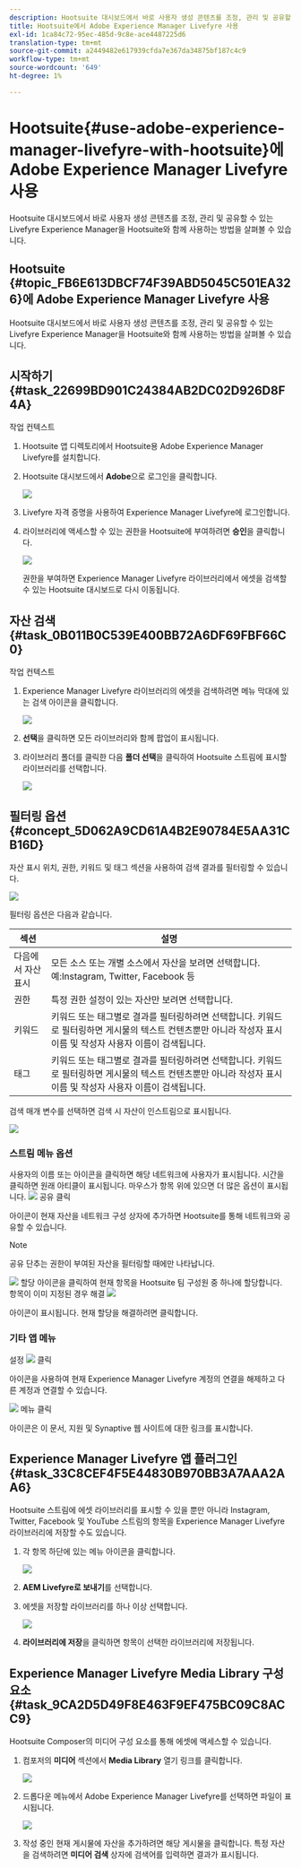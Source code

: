 ```yaml
---
description: Hootsuite 대시보드에서 바로 사용자 생성 콘텐츠를 조정, 관리 및 공유할 수 있는 Livefyre Experience Manager을 Hootsuite와 함께 사용하는 방법을 살펴볼 수 있습니다.
title: Hootsuite에서 Adobe Experience Manager Livefyre 사용
exl-id: 1ca84c72-95ec-485d-9c8e-ace4487225d6
translation-type: tm+mt
source-git-commit: a2449482e617939cfda7e367da34875bf187c4c9
workflow-type: tm+mt
source-wordcount: '649'
ht-degree: 1%

---
```


# Hootsuite{#use-adobe-experience-manager-livefyre-with-hootsuite}에 Adobe Experience Manager Livefyre 사용

Hootsuite 대시보드에서 바로 사용자 생성 콘텐츠를 조정, 관리 및 공유할 수 있는 Livefyre Experience Manager을 Hootsuite와 함께 사용하는 방법을 살펴볼 수 있습니다.

## Hootsuite {#topic_FB6E613DBCF74F39ABD5045C501EA326}에 Adobe Experience Manager Livefyre 사용

Hootsuite 대시보드에서 바로 사용자 생성 콘텐츠를 조정, 관리 및 공유할 수 있는 Livefyre Experience Manager을 Hootsuite와 함께 사용하는 방법을 살펴볼 수 있습니다.

## 시작하기 {#task_22699BD901C24384AB2DC02D926D8F4A}

작업 컨텍스트

1. Hootsuite 앱 디렉토리에서 Hootsuite용 Adobe Experience Manager Livefyre를 설치합니다.

1. Hootsuite 대시보드에서 **Adobe**&#x200B;으로 로그인을 클릭합니다.

   ![](assets/hootsuite-login.png)

1. Livefyre 자격 증명을 사용하여 Experience Manager Livefyre에 로그인합니다.
1. 라이브러리에 액세스할 수 있는 권한을 Hootsuite에 부여하려면 **승인**&#x200B;을 클릭합니다.

   ![](assets/hootsuite-authorize.png)

   권한을 부여하면 Experience Manager Livefyre 라이브러리에서 에셋을 검색할 수 있는 Hootsuite 대시보드로 다시 이동됩니다.

## 자산 검색 {#task_0B011B0C539E400BB72A6DF69FBF66C0}

작업 컨텍스트

1. Experience Manager Livefyre 라이브러리의 에셋을 검색하려면 메뉴 막대에 있는 검색 아이콘을 클릭합니다.

   ![](assets/hootsuite-search.png)

1. **선택**&#x200B;을 클릭하면 모든 라이브러리와 함께 팝업이 표시됩니다.
1. 라이브러리 폴더를 클릭한 다음 **폴더 선택**&#x200B;을 클릭하여 Hootsuite 스트림에 표시할 라이브러리를 선택합니다.

   ![](assets/hootsuite-select.png)

## 필터링 옵션 {#concept_5D062A9CD61A4B2E90784E5AA31CB16D}

자산 표시 위치, 권한, 키워드 및 태그 섹션을 사용하여 검색 결과를 필터링할 수 있습니다.

![](assets/hootsuite-filters.png)

필터링 옵션은 다음과 같습니다.

| 섹션 | 설명 |
|--- |--- |
| 다음에서 자산 표시 | 모든 소스 또는 개별 소스에서 자산을 보려면 선택합니다. 예:Instagram, Twitter, Facebook 등 |
| 권한 | 특정 권한 설정이 있는 자산만 보려면 선택합니다. |
| 키워드 | 키워드 또는 태그별로 결과를 필터링하려면 선택합니다. 키워드로 필터링하면 게시물의 텍스트 컨텐츠뿐만 아니라 작성자 표시 이름 및 작성자 사용자 이름이 검색됩니다. |
| 태그 | 키워드 또는 태그별로 결과를 필터링하려면 선택합니다. 키워드로 필터링하면 게시물의 텍스트 컨텐츠뿐만 아니라 작성자 표시 이름 및 작성자 사용자 이름이 검색됩니다. |

검색 매개 변수를 선택하면 검색 시 자산이 인스트림으로 표시됩니다.

![](assets/hootsuite-stream.png)

### 스트림 메뉴 옵션

사용자의 이름 또는 아이콘을 클릭하면 해당 네트워크에 사용자가 표시됩니다. 시간을 클릭하면 원래 아티클이 표시됩니다. 마우스가 항목 위에 있으면 더 많은 옵션이 표시됩니다. ![](assets/share.png) 공유 클릭

아이콘이 현재 자산을 네트워크 구성 상자에 추가하면 Hootsuite를 통해 네트워크와 공유할 수 있습니다.

>[!NOTE]
>
>공유 단추는 권한이 부여된 자산을 필터링할 때에만 나타납니다.

![](assets/assign.png) 할당 아이콘을 클릭하여 현재 항목을 Hootsuite 팀 구성원 중 하나에 할당합니다. 항목이 이미 지정된 경우 해결 ![](assets/resolve.png)

아이콘이 표시됩니다. 현재 할당을 해결하려면 클릭합니다.

### 기타 앱 메뉴

설정 ![](assets/settings.png) 클릭

아이콘을 사용하여 현재 Experience Manager Livefyre 계정의 연결을 해제하고 다른 계정과 연결할 수 있습니다.

![](assets/menu.png) 메뉴 클릭

아이콘은 이 문서, 지원 및 Synaptive 웹 사이트에 대한 링크를 표시합니다.

## Experience Manager Livefyre 앱 플러그인 {#task_33C8CEF4F5E44830B970BB3A7AAA2AA6}

Hootsuite 스트림에 에셋 라이브러리를 표시할 수 있을 뿐만 아니라 Instagram, Twitter, Facebook 및 YouTube 스트림의 항목을 Experience Manager Livefyre 라이브러리에 저장할 수도 있습니다.

1. 각 항목 하단에 있는 메뉴 아이콘을 클릭합니다.

   ![](assets/hootsuite-menu-icon.png)

1. **AEM Livefyre로 보내기**&#x200B;를 선택합니다.
1. 에셋을 저장할 라이브러리를 하나 이상 선택합니다.

   ![](assets/hootsuite-save.png)

1. **라이브러리에 저장**&#x200B;을 클릭하면 항목이 선택한 라이브러리에 저장됩니다.

## Experience Manager Livefyre Media Library 구성 요소 {#task_9CA2D5D49F8E463F9EF475BC09C8ACC9}

Hootsuite Composer의 미디어 구성 요소를 통해 에셋에 액세스할 수 있습니다.

1. 컴포저의 **미디어** 섹션에서 **Media Library** 열기 링크를 클릭합니다.

   ![](assets/hootsuite-open-media-library.png)

1. 드롭다운 메뉴에서 Adobe Experience Manager Livefyre를 선택하면 파일이 표시됩니다.

   ![](assets/hootsuite-aem-files.png)

1. 작성 중인 현재 게시물에 자산을 추가하려면 해당 게시물을 클릭합니다. 특정 자산을 검색하려면 **미디어 검색** 상자에 검색어를 입력하면 결과가 표시됩니다.
